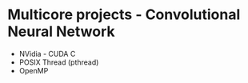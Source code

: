 # Multicore projects - Convolutional Neural Network

* NVidia - CUDA C
* POSIX Thread (pthread)
* OpenMP
